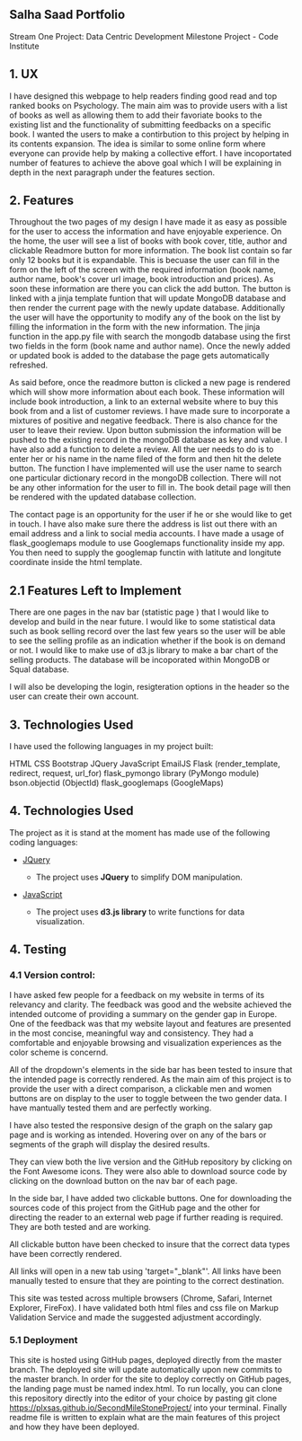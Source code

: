 ## Salha Saad Portfolio
Stream One Project: Data Centric Development Milestone Project - Code Institute


## 1. UX

I have designed this webpage to help readers finding good read and top ranked books on Psychology. The main aim was to provide users with a list of books as well as allowing them to add their favoriate books to the existing list and the functionality of submitting feedbacks on a specific book. I wanted the users to make a contirbution to this project by helping in its contents expansion. The idea is similar to some online form where everyone can provide help by making a collective effort. I have incoportated number of features to achieve the above goal which I will be explaining in depth in the next paragraph under the features section. 



## 2. Features

Throughout the two pages of my design I have made it as easy as possible for the user to access the information and have enjoyable experience. On the home, the user will see a list of books with book cover, title, author and clickable Readmore button for more information. The book list contain so far only 12 books but it is expandable. This is becuase the user can fill in the form on the left of the screen with the required information (book name, author name, book's cover url image, book introduction and prices). As soon these information are there you can click the add button. The button is linked with a jinja template funtion that will update MongoDB database and then render the current page with the newly update database. Additionally the user will have the opportunity to modify any of the book on the list by filling the information in the form with the new information. The jinja function in the app.py file with search the mongodb database using the first two fields in the form (book name and author name). Once the newly added or updated book is added to the database the page gets automatically refreshed.


As said before, once the readmore button is clicked a new page is rendered which will show more information about each book. These information will include book introduction, a link to an external website where to buy this book from and a list of customer reviews. I have made sure to incorporate a mixtures of positive and negative feedback. There is also chance for the user to leave their review. Upon button submission the information will be pushed to the existing record in the mongoDB database as key and value. I have also add a function to delete a review. All the uer needs to do is to enter her or his name in the name filed of the form and then hit the delete button. The function I have implemented will use the user name to search one particular dictionary record in the mongoDB collection. There will not be any other information for the user to fill in. The book detail page will then be rendered with the updated database collection. 


The contact page is an opportunity for the user if he or she would like to get in touch. I have also make sure there the address is list out there with an email address and a link to social media accounts. I have made a usage of flask_googlemaps module to use Googlemaps functionality inside my app. You then need to supply the googlemap functin with latitute and longitute coordinate inside the html template. 

## 2.1 Features Left to Implement

There are one pages in the nav bar (statistic page ) that I would like to develop and build in the near future. I would like to some statistical data such as book selling record over the last few years so the user will be able to see the selling profile as an indication whether if the book is on demand or not. I would like to make use of d3.js library to make a bar chart of the selling products. The database will be incoporated within MongoDB or Squal database. 


I will also be developing the login, resigteration options in the header so the user can create their own account. 

## 3. Technologies Used

I have used the following languages in my project built:

HTML
CSS
Bootstrap
JQuery 
JavaScript
EmailJS
Flask (render_template, redirect, request, url_for)
flask_pymongo library (PyMongo module)
bson.objectid (ObjectId)
flask_googlemaps (GoogleMaps)

## 4. Technologies Used

The project as it is stand at the moment has made use of the following coding languages:

- [JQuery](https://jquery.com)
    - The project uses **JQuery** to simplify DOM manipulation.

- [JavaScript](www.javascript.com)
    - The project uses **d3.js library** to write functions for data visualization.


## 4. Testing 
### 4.1 Version control:

I have asked few people for a feedback on my website in terms of its relevancy and clarity. The feedback was good and the website achieved the intended outcome of providing a summary on the gender gap in Europe. One of the feedback was that my website layout and features are presented in the most concise, meaningful way and consistency. They had a comfortable and enjoyable browsing and visualization experiences as the color scheme is concernd. 

All of the dropdown's elements in the side bar has been tested to insure that the intended page is correctly rendered. As the main aim of this project is to provide the user with a direct comparison, a clickable men and women buttons are on display to the user to toggle between the two gender data. I have mantually tested them and are perfectly working. 

I have also tested the responsive design of the graph on the salary gap page and is working as intended. Hovering over on any of the bars or segments of the graph will display the desired results.  

They can view both the live version and the GitHub repository by clicking on the Font Awesome icons. They were also able to download source code by clicking on the download button on the nav bar of each page. 

In the side bar, I have added two clickable buttons. One for downloading the sources code of this project from the GitHub page and the other for directing the reader to an external web page if further reading is required. They are both tested and are working. 

All clickable button have been checked to insure that the correct data types have been correctly rendered. 

All links will open in a new tab using 'target="_blank"'. All links have been manually tested to ensure that they are pointing to the correct destination. 

This site was tested across multiple browsers (Chrome, Safari, Internet Explorer, FireFox). I have validated both html files and css file on Markup Validation Service and made the suggested adjustment accordingly. 

### 5.1 Deployment

This site is hosted using GitHub pages, deployed directly from the master branch. The deployed site will update automatically upon new commits to the master branch. In order for the site to deploy correctly on GitHub pages, the landing page must be named index.html. To run locally, you can clone this repository directly into the editor of your choice by pasting git clone https://plxsas.github.io/SecondMileStoneProject/ into your terminal. Finally readme file is written to explain what are the main features of this project and how they have been deployed. 




